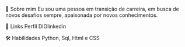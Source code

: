 🚀 Sobre mim
Eu sou uma pessoa em transição de carreira, em busca de novos desafios sempre, apaixonada por novos conhecimentos.

🔗 Links
Perfil DIOlinkedin

🛠 Habilidades
Python, Sql, Html e CSS
